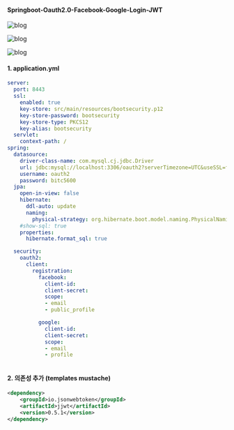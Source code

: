 #### Springboot-Oauth2.0-Facebook-Google-Login-JWT

![blog](https://postfiles.pstatic.net/MjAxOTEyMjNfNTQg/MDAxNTc3MTA0ODI0NDc0.7uY2TtTvD8YB6Vx_4KxmKP4xOvYWdzBAu36XAxLymtUg.dHHk6Mkqwz7bvtviB7pdVTZ1cPZqpkDWKmoRl5Kanl0g.PNG.getinthere/Screenshot_79.png?type=w773)

![blog](https://postfiles.pstatic.net/MjAxOTEyMjRfMjcx/MDAxNTc3MTczMzI4MjAw.h1_ZsJNAOkCPoBNkC6S1Di-goRnZFbAGMf-0foC5nLQg.N9HL6KrmrKtXZ6pKFqakSl6_rtzldiy-ztmaOLNtPMwg.PNG.getinthere/Screenshot_83.png?type=w773)

![blog](https://postfiles.pstatic.net/MjAxOTEyMjNfMjkg/MDAxNTc3MTA0ODk5NTAz.dgsxPDjV5CtZCQ2A8TkPNEJ0WYPMWnRd4acN7wHgxNog.s9d-VjMpiE33U42bnxA1PW1LHMS7R5YV8JfEmVK0W_kg.PNG.getinthere/Screenshot_82.png?type=w773)

#### 1. application.yml
```yml
server:
  port: 8443
  ssl:
    enabled: true
    key-store: src/main/resources/bootsecurity.p12
    key-store-password: bootsecurity
    key-store-type: PKCS12
    key-alias: bootsecurity
  servlet:
    context-path: /
spring:
  datasource:
    driver-class-name: com.mysql.cj.jdbc.Driver
    url: jdbc:mysql://localhost:3306/oauth2?serverTimezone=UTC&useSSL=false
    username: oauth2
    password: bitc5600
  jpa:
    open-in-view: false
    hibernate:
      ddl-auto: update
      naming:
        physical-strategy: org.hibernate.boot.model.naming.PhysicalNamingStrategyStandardImpl
    #show-sql: true
    properties:
      hibernate.format_sql: true

  security:
    oauth2:
      client:
        registration:
          facebook:
            client-id: 
            client-secret: 
            scope:
            - email
            - public_profile

          google: 
            client-id: 
            client-secret: 
            scope: 
            - email
            - profile
          
```

#### 2. 의존성 추가 (templates mustache)
```xml
<dependency>
	<groupId>io.jsonwebtoken</groupId>
	<artifactId>jjwt</artifactId>
	<version>0.5.1</version>
</dependency>
```
